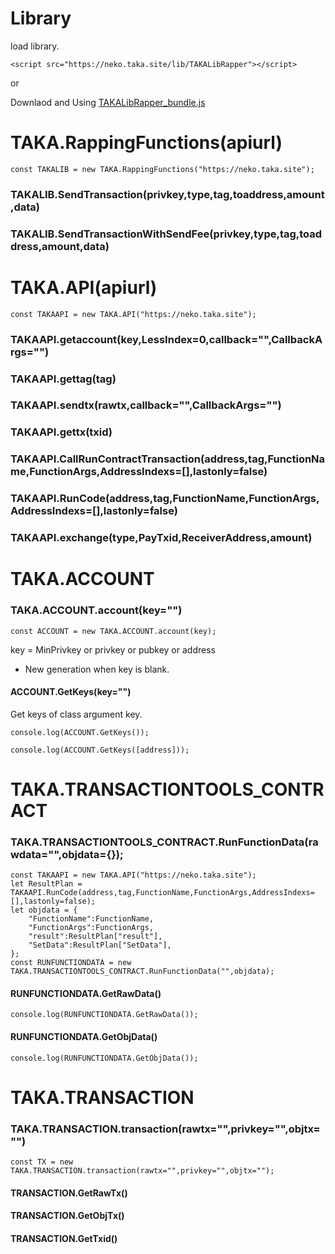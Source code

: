 Library
====

load library.

	<script src="https://neko.taka.site/lib/TAKALibRapper"></script>

or

Downlaod and Using [TAKALibRapper_bundle.js](https://github.com/uzuracanfly/TAKA/blob/master/UI/lib/TAKALibRapper_bundle.js)









# TAKA.RappingFunctions(apiurl)

	const TAKALIB = new TAKA.RappingFunctions("https://neko.taka.site");


### TAKALIB.SendTransaction(privkey,type,tag,toaddress,amount,data)

### TAKALIB.SendTransactionWithSendFee(privkey,type,tag,toaddress,amount,data)







# TAKA.API(apiurl)

	const TAKAAPI = new TAKA.API("https://neko.taka.site");

### TAKAAPI.getaccount(key,LessIndex=0,callback="",CallbackArgs="")

### TAKAAPI.gettag(tag)

### TAKAAPI.sendtx(rawtx,callback="",CallbackArgs="")

### TAKAAPI.gettx(txid)

### TAKAAPI.CallRunContractTransaction(address,tag,FunctionName,FunctionArgs,AddressIndexs=[],lastonly=false)

### TAKAAPI.RunCode(address,tag,FunctionName,FunctionArgs,AddressIndexs=[],lastonly=false)

### TAKAAPI.exchange(type,PayTxid,ReceiverAddress,amount)








# TAKA.ACCOUNT

### TAKA.ACCOUNT.account(key="")

	const ACCOUNT = new TAKA.ACCOUNT.account(key);

key = MinPrivkey or privkey or pubkey or address
* New generation when key is blank.

#### ACCOUNT.GetKeys(key="")

Get keys of class argument key.

	console.log(ACCOUNT.GetKeys());

	console.log(ACCOUNT.GetKeys([address]));







# TAKA.TRANSACTIONTOOLS_CONTRACT

### TAKA.TRANSACTIONTOOLS_CONTRACT.RunFunctionData(rawdata="",objdata={});

	
	const TAKAAPI = new TAKA.API("https://neko.taka.site");
	let ResultPlan = TAKAAPI.RunCode(address,tag,FunctionName,FunctionArgs,AddressIndexs=[],lastonly=false);
	let objdata = {
		"FunctionName":FunctionName,
		"FunctionArgs":FunctionArgs,
		"result":ResultPlan["result"],
		"SetData":ResultPlan["SetData"],
	};
	const RUNFUNCTIONDATA = new TAKA.TRANSACTIONTOOLS_CONTRACT.RunFunctionData("",objdata);


#### RUNFUNCTIONDATA.GetRawData()

	console.log(RUNFUNCTIONDATA.GetRawData());

#### RUNFUNCTIONDATA.GetObjData()

	console.log(RUNFUNCTIONDATA.GetObjData());








# TAKA.TRANSACTION

### TAKA.TRANSACTION.transaction(rawtx="",privkey="",objtx="")

	const TX = new TAKA.TRANSACTION.transaction(rawtx="",privkey="",objtx="");

#### TRANSACTION.GetRawTx()

#### TRANSACTION.GetObjTx()

#### TRANSACTION.GetTxid()